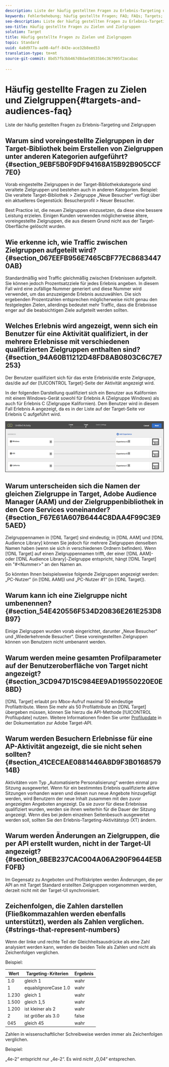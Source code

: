 ```yaml
---
description: Liste der häufig gestellten Fragen zu Erlebnis-Targeting und Zielgruppen
keywords: Fehlerbehebung; häufig gestellte Fragen; FAQ; FAQs; Targets; Zielgruppen
seo-description: Liste der häufig gestellten Fragen zu Erlebnis-Targeting und Zielgruppen
seo-title: Häufig gestellte Fragen zu Zielen und Zielgruppen
solution: Target
title: Häufig gestellte Fragen zu Zielen und Zielgruppen
topic: Standard
uuid: 4a8d977a-aa98-4aff-843e-ace32b8eed53
translation-type: tm+mt
source-git-commit: 8bd57fb3bb467d8dae50535b6c367995f2acabac

---
```



# Häufig gestellte Fragen zu Zielen und Zielgruppen{#targets-and-audiences-faq}

Liste der häufig gestellten Fragen zu Erlebnis-Targeting und Zielgruppen

## Warum sind voreingestellte Zielgruppen in der Target-Bibliothek beim Erstellen von Zielgruppen unter anderen Kategorien aufgeführt? {#section_9EBF5B0F9DF94168A15B92B905CCF7E0}

Vorab eingestellte Zielgruppen in der Target-Bibliothekskategorie sind veraltete Zielgruppen und bestehen auch in anderen Kategorien. Beispiel: Die veraltete Target-Bibliothek &gt; Zielgruppe „Neue Besucher“ verfügt über ein aktuelleres Gegenstück: Besucherprofil &gt; Neuer Besucher.

Best Practice ist, die neuen Zielgruppen einzusetzen, da diese eine bessere Leistung erzielen. Einigen Kunden verwenden möglicherweise ältere, voreingestellte Zielgruppen, die aus diesem Grund nicht aus der Target-Oberfläche gelöscht wurden.

## Wie erkenne ich, wie Traffic zwischen Zielgruppen aufgeteilt wird? {#section_067EEFB956E7465CBF77EC86834470AB}

Standardmäßig wird Traffic gleichmäßig zwischen Erlebnissen aufgeteilt. Sie können jedoch Prozentsatzziele für jedes Erlebnis angeben. In diesem Fall wird eine zufällige Nummer generiert und diese Nummer wird verwendet, um das anzuzeigende Erlebnis auszuwählen. Die sich ergebenden Prozentzahlen entsprechen möglicherweise nicht genau den festgelegten Zielen, allerdings bedeutet mehr Traffic, dass die Erlebnisse enger auf die beabsichtigen Ziele aufgeteilt werden sollten.

## Welches Erlebnis wird angezeigt, wenn sich ein Benutzer für eine Aktivität qualifiziert, in der mehrere Erlebnisse mit verschiedenen qualifizierten Zielgruppen enthalten sind? {#section_94A60B11212D48FD8AB0803C6C7E7253}

Der Benutzer qualifiziert sich für das erste Erlebnis/die erste Zielgruppe, das/die auf der [!UICONTROL Target]-Seite der Aktivität angezeigt wird.

In der folgenden Darstellung qualifiziert sich ein Benutzer aus Kalifornien mit einem Windows-Gerät sowohl für Erlebnis A (Zielgruppe Windows) als auch für Erlebnis C (Zielgruppe Kalifornien). Dem Benutzer wird in diesem Fall Erlebnis A angezeigt, da es in der Liste auf der Target-Seite vor Erlebnis C aufgeführt wird.

![](assets/audiences_order.png)

## Warum unterscheiden sich die Namen der gleichen Zielgruppe in Target, Adobe Audience Manager (AAM) und der Zielgruppenbibliothek in den Core Services voneinander? {#section_F67E61A607B6444C8DAA4F99C3E95AED}

Zielgruppennamen in [!DNL Target] sind eindeutig; in [!DNL AAM] und [!DNL Audience Library] können Sie jedoch für mehrere Zielgruppen denselben Namen haben (wenn sie sich in verschiedenen Ordnern befinden). Wenn [!DNL Target] auf einen Zielgruppennamen trifft, der einer [!DNL AAM]- oder [!DNL Audience Library]-Zielgruppe entspricht, hängt [!DNL Target] ein &quot;#&lt;Nummer&gt;&quot; an den Namen an.

So könnten Ihnen beispielsweise folgende Zielgruppen angezeigt werden: „PC-Nutzer“ (in [!DNL AAM]) und „PC-Nutzer #1“ (in [!DNL Target]).

## Warum kann ich eine Zielgruppe nicht umbenennen? {#section_54E420556F534D20836E261E253D8B97}

Einige Zielgruppen wurden vorab eingerichtet, darunter „Neue Besucher“ und „Wiederkehrende Besucher“. Diese voreingestellten Zielgruppen können von Benutzern nicht umbenannt werden.

## Warum werden meine gesamten Profilparameter auf der Benutzeroberfläche von Target nicht angezeigt? {#section_3CD947D15C984EE9AD19550220E0E8BD}

[!DNL Target] erlaubt pro Mbox-Aufruf maximal 50 eindeutige Profilattribute. Wenn Sie mehr als 50 Profilattribute an [!DNL Target] übergeben müssen, können Sie hierzu die API-Methode [!UICONTROL Profilupdate] nutzen. Weitere Informationen finden Sie unter [Profilupdate](https://developers.adobetarget.com/api/#authentication-tokens) in der Dokumentation zur Adobe Target-API.

## Warum werden Besuchern Erlebnisse für eine AP-Aktivität angezeigt, die sie nicht sehen sollten? {#section_41CECEAE0881446A8D9F3B016857914B}

Aktivitäten vom Typ „Automatisierte Personalisierung“ werden einmal pro Sitzung ausgewertet. Wenn für ein bestimmtes Erlebnis qualifizierte aktive Sitzungen vorhanden waren und diesen nun neue Angebote hinzugefügt werden, wird Benutzern der neue Inhalt zusammen mit den zuvor angezeigten Angeboten angezeigt. Da sie zuvor für diese Erlebnisse qualifiziert wurden, werden sie ihnen weiterhin für die Dauer der Sitzung angezeigt. Wenn dies bei jedem einzelnen Seitenbesuch ausgewertet werden soll, sollten Sie den Erlebnis-Targeting-Aktivitätstyp (XT) ändern.

## Warum werden Änderungen an Zielgruppen, die per API erstellt wurden, nicht in der Target-UI angezeigt? {#section_6BEB237CAC004A06A290F9644E5BF0FB}

Im Gegensatz zu Angeboten und Profilskripten werden Änderungen, die per API an mit Target Standard erstellten Zielgruppen vorgenommen werden, derzeit nicht mit der Target-UI synchronisiert.

## Zeichenfolgen, die Zahlen darstellen (Fließkommazahlen werden ebenfalls unterstützt), werden als Zahlen verglichen.{#strings-that-represent-numbers}

Wenn der linke und rechte Teil der Gleichheitsausdrücke als eine Zahl analysiert werden kann, werden die beiden Teile als Zahlen und nicht als Zeichenfolgen verglichen.

Beispiel:

| Wert | Targeting-Kriterien | Ergebnis |
| --- | --- | --- |
| 1.0 | gleich 1 | wahr |
| 1 | equalsIgnoreCase 1.0 | wahr |
| 1.230 | gleich 1 | wahr |
| 1.500 | gleich 1,5 | wahr |
| 1.200 | ist kleiner als 2 | wahr |
| 2 | ist größer als 3.0 | false |
| 045 | gleich 45 | wahr |

Zahlen in wissenschaftlicher Schreibweise werden immer als Zeichenfolgen verglichen.

Beispiel:

„4e-2“ entspricht nur „4e-2“. Es wird *nicht* „0,04“ entsprechen.
